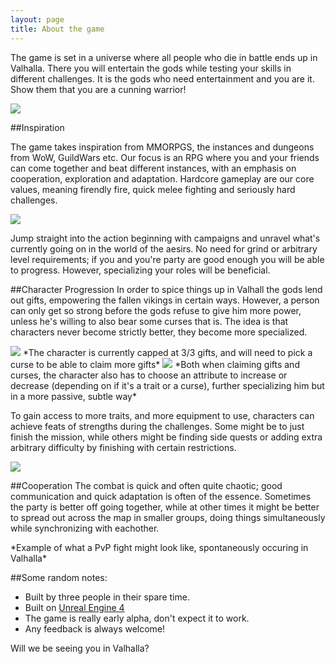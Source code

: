 ```yaml
---
layout: page
title: About the game
---
```

The game is set in a universe where all people who die in battle ends up in Valhalla. There you will entertain the gods while testing your skills in different challenges. It is the gods who need entertainment and you are it. Show them that you are a cunning warrior!

<img class="full" src="/images/aboutTopImage.png" />

##Inspiration

The game takes inspiration from MMORPGS, the instances and dungeons from WoW, GuildWars etc. Our focus is an RPG where you and your friends can come together and beat different instances, with an emphasis on cooperation, exploration and adaptation. Hardcore gameplay are our core values, meaning firendly fire, quick melee fighting and seriously hard challenges.

<img class="full" src="/images/challenges1.png" />

Jump straight into the action beginning with campaigns and unravel what's currently going on in the world of the aesirs. No need for grind or arbitrary level requirements; if you and you're party are good enough you will be able to progress. However, specializing your roles will be beneficial.

##Character Progression
In order to spice things up in Valhall the gods lend out gifts, empowering the fallen vikings in certain ways. However, a person can only get so strong before the gods refuse to give him more power, unless he's willing to also bear some curses that is. The idea is that characters never become strictly better, they become more specialized. 

<img class="full" src="/images/traits1.png" />
*The character is currently capped at 3/3 gifts, and will need to pick a curse to be able to claim more gifts*

<img class="full" src="/images/traits2.png" />
*Both when claiming gifts and curses, the character also has to choose an attribute to increase or decrease (depending on if it's a trait or a curse), further specializing him but in a more passive, subtle way*

To gain access to more traits, and more equipment to use, characters can achieve feats of strengths during the challenges. Some might be to just finish the mission, while others might be finding side quests or adding extra arbitrary difficulty by finishing with certain restrictions.

<img class="full" src="/images/feats1.png" />

##Cooperation
The combat is quick and often quite chaotic; good communication and quick adaptation is often of the essence. Sometimes the party is better off going together, while at other times it might be better to spread out across the map in smaller groups, doing things simultaneously while synchronizing with eachother. 

<div class="youtube" data-id="AzWtgniSw4M"></div>
*Example of what a PvP fight might look like, spontaneously occuring in Valhalla*

##Some random notes:

* Built by three people in their spare time.
* Built on [Unreal Engine 4](http://unreal.com)
* The game is really early alpha, don't expect it to work.
* Any feedback is always welcome!

Will we be seeing you in Valhalla?
<div class="youtube" data-id="fVrwWSGxGFo"></div>